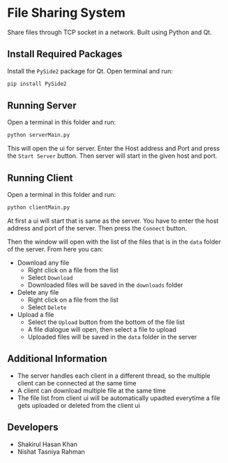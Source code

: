 # File Sharing System

Share files through TCP socket in a network. Built using Python and Qt.

## Install Required Packages

Install the `PySide2` package for Qt. Open terminal and run:

```sh
pip install PySide2
```

## Running Server

Open a terminal in this folder and run:

```sh
python serverMain.py
```

This will open the ui for server. Enter the Host address and Port and press the `Start Server` button. Then server will start in the given host and port.

## Running Client

Open a terminal in this folder and run:

```sh
python clientMain.py
```

At first a ui will start that is same as the server. You have to enter the host address and port of the server. Then press the `Connect` button.

Then the window will open with the list of the files that is in the `data` folder of the server. From here you can:

- Download any file
  - Right click on a file from the list
  - Select `Download`
  - Downloaded files will be saved in the `downloads` folder
- Delete any file
  - Right click on a file from the list
  - Select `Delete`
- Upload a file
  - Select the `Upload` button from the bottom of the file list
  - A file dialogue will open, then select a file to upload
  - Uploaded files will be saved in the `data` folder in the server

## Additional Information

- The server handles each client in a different thread, so the multiple client can be connected at the same time
- A client can download multiple file at the same time
- The file list from client ui will be automatically upadted everytime a file gets uploaded or deleted from the client ui

## Developers

- Shakirul Hasan Khan
- Nishat Tasniya Rahman
